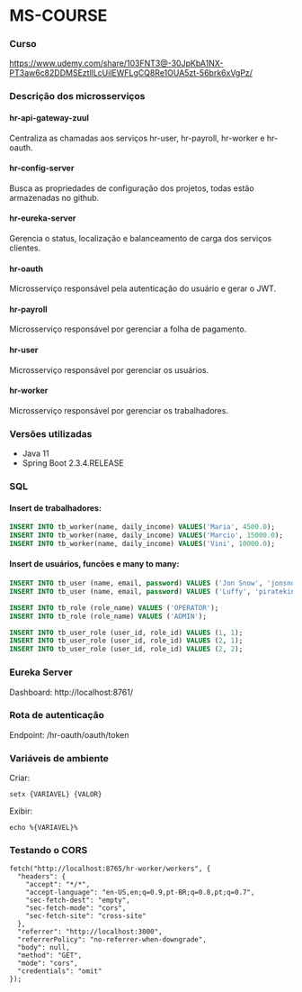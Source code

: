 # MS-COURSE

### Curso
https://www.udemy.com/share/103FNT3@-30JpKbA1NX-PT3aw6c82DDMSEztllLcUilEWFLgCQ8Re1OUA5zt-56brk6xVgPz/

### Descrição dos microsserviços
<h4>hr-api-gateway-zuul</h4>
<p>Centraliza as chamadas aos serviços hr-user, hr-payroll, hr-worker e hr-oauth.</p>

<h4>hr-config-server</h4>
<p>Busca as propriedades de configuração dos projetos, todas estão armazenadas no github.</p>

<h4>hr-eureka-server</h4>
<p>Gerencia o status, localização e balanceamento de carga dos serviços clientes.</p>

<h4>hr-oauth</h4>
<p>Microsserviço responsável pela autenticação do usuário e gerar o JWT.</p>

<h4>hr-payroll</h4>
<p>Microsserviço responsável por gerenciar a folha de pagamento.</p>

<h4>hr-user</h4>
<p>Microsserviço responsável por gerenciar os usuários.</p>

<h4>hr-worker</h4>
<p>Microsserviço responsável por gerenciar os trabalhadores.</p>

### Versões utilizadas
- Java 11
- Spring Boot 2.3.4.RELEASE

### SQL
<h4>Insert de trabalhadores:</h4>

```sql
INSERT INTO tb_worker(name, daily_income) VALUES('Maria', 4500.0);
INSERT INTO tb_worker(name, daily_income) VALUES('Marcio', 15000.0);
INSERT INTO tb_worker(name, daily_income) VALUES('Vini', 10000.0);
```

<h4>Insert de usuários, funcões e many to many:</h4>

```sql
INSERT INTO tb_user (name, email, password) VALUES ('Jon Snow', 'jonsnow@email.com', '$2a$12$5WriKe32Ben26zZADrFp8.t7lXfI5Qgh13yYtaDHODWA.Lfl/fU5S');
INSERT INTO tb_user (name, email, password) VALUES ('Luffy', 'pirateking@email.com', '$2a$12$wixBYwic3YTQE7I9kY6dJOxeQkJNQ7C9CiwZSIqSdjK7AIITQwAlm');

INSERT INTO tb_role (role_name) VALUES ('OPERATOR');
INSERT INTO tb_role (role_name) VALUES ('ADMIN');

INSERT INTO tb_user_role (user_id, role_id) VALUES (1, 1);
INSERT INTO tb_user_role (user_id, role_id) VALUES (2, 1);
INSERT INTO tb_user_role (user_id, role_id) VALUES (2, 2);
```

### Eureka Server
Dashboard: http://localhost:8761/

### Rota de autenticação
Endpoint: /hr-oauth/oauth/token

### Variáveis de ambiente
Criar:
```
setx {VARIAVEL} {VALOR}
``` 

Exibir:
```
echo %{VARIAVEL}%
```

### Testando o CORS
```
fetch("http://localhost:8765/hr-worker/workers", {
  "headers": {
    "accept": "*/*",
    "accept-language": "en-US,en;q=0.9,pt-BR;q=0.8,pt;q=0.7",
    "sec-fetch-dest": "empty",
    "sec-fetch-mode": "cors",
    "sec-fetch-site": "cross-site"
  },
  "referrer": "http://localhost:3000",
  "referrerPolicy": "no-referrer-when-downgrade",
  "body": null,
  "method": "GET",
  "mode": "cors",
  "credentials": "omit"
});
```
